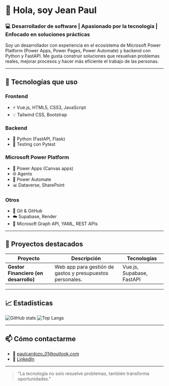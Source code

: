 # 👋 Hola, soy Jean Paul

### 💻 Desarrollador de software | Apasionado por la tecnología | Enfocado en soluciones prácticas

Soy un desarrollador con experiencia en el ecosistema de Microsoft Power Platform (Power Apps, Power Pages, Power Automate) y backend con Python y FastAPI. Me gusta construir soluciones que resuelvan problemas reales, mejorar procesos y hacer más eficiente el trabajo de las personas.

---

## 🧰 Tecnologías que uso

### Frontend
- ⚡ Vue.js, HTML5, CSS3, JavaScript
- 💡 Tailwind CSS, Bootstrap

### Backend
- 🐍 Python (FastAPI, Flask)
- 🧪 Testing con Pytest

### Microsoft Power Platform
- 🧩 Power Apps (Canvas apps)
- 🌐 Agents
- 🔄 Power Automate
- 📊 Dataverse, SharePoint

### Otros
- 🔧 Git & GitHub
- ☁️ Supabase, Render
- 📄 Microsoft Graph API, YAML, REST APIs

---

## 🚀 Proyectos destacados

| Proyecto | Descripción | Tecnologías |
|---------|-------------|-------------|
| **Gestor Financiero (en desarrollo)** | Web app para gestión de gastos y presupuestos personales. | Vue.js, Supabase, FastAPI |

---

## 📈 Estadísticas

![GitHub stats](https://github-readme-stats.vercel.app/api?username=JeanPaulCardozo&show_icons=true&theme=radical)
![Top Langs](https://github-readme-stats.vercel.app/api/top-langs/?username=JeanPaulCardozo&layout=compact&theme=radical)

---

## 📫 Cómo contactarme

- 📧 [paulcardozo_01@outlook.com](mailto:paulcardozo_01@outlook.com)
- 💼 [LinkedIn](https://www.linkedin.com/in/jean-paul-cardozo-diaz)
<!-- - 🌐 [Portafolio Web](https://tu-sitio.com) *(si tienes uno)* -->
---

> "La tecnología no solo resuelve problemas, también transforma oportunidades."

